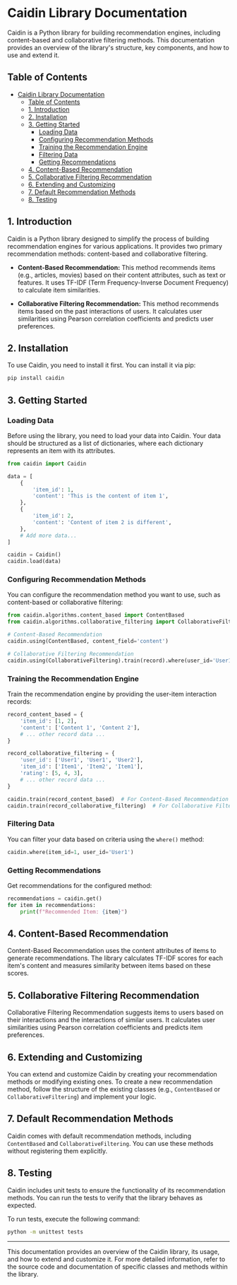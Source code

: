 
# Caidin Library Documentation

Caidin is a Python library for building recommendation engines, including content-based and collaborative filtering methods. This documentation provides an overview of the library's structure, key components, and how to use and extend it.

## Table of Contents

- [Caidin Library Documentation](#caidin-library-documentation)
  - [Table of Contents](#table-of-contents)
  - [1. Introduction](#1-introduction)
  - [2. Installation](#2-installation)
  - [3. Getting Started](#3-getting-started)
    - [Loading Data](#loading-data)
    - [Configuring Recommendation Methods](#configuring-recommendation-methods)
    - [Training the Recommendation Engine](#training-the-recommendation-engine)
    - [Filtering Data](#filtering-data)
    - [Getting Recommendations](#getting-recommendations)
  - [4. Content-Based Recommendation](#4-content-based-recommendation)
  - [5. Collaborative Filtering Recommendation](#5-collaborative-filtering-recommendation)
  - [6. Extending and Customizing](#6-extending-and-customizing)
  - [7. Default Recommendation Methods](#7-default-recommendation-methods)
  - [8. Testing](#8-testing)

## 1. Introduction

Caidin is a Python library designed to simplify the process of building recommendation engines for various applications. It provides two primary recommendation methods: content-based and collaborative filtering.

- **Content-Based Recommendation:** This method recommends items (e.g., articles, movies) based on their content attributes, such as text or features. It uses TF-IDF (Term Frequency-Inverse Document Frequency) to calculate item similarities.

- **Collaborative Filtering Recommendation:** This method recommends items based on the past interactions of users. It calculates user similarities using Pearson correlation coefficients and predicts user preferences.

## 2. Installation

To use Caidin, you need to install it first. You can install it via pip:

```bash
pip install caidin
```

## 3. Getting Started

### Loading Data

Before using the library, you need to load your data into Caidin. Your data should be structured as a list of dictionaries, where each dictionary represents an item with its attributes.

```python
from caidin import Caidin

data = [
    {
        'item_id': 1,
        'content': 'This is the content of item 1',
    },
    {
        'item_id': 2,
        'content': 'Content of item 2 is different',
    },
    # Add more data...
]

caidin = Caidin()
caidin.load(data)
```

### Configuring Recommendation Methods

You can configure the recommendation method you want to use, such as content-based or collaborative filtering:

```python
from caidin.algorithms.content_based import ContentBased
from caidin.algorithms.collaborative_filtering import CollaborativeFiltering

# Content-Based Recommendation
caidin.using(ContentBased, content_field='content')

# Collaborative Filtering Recommendation
caidin.using(CollaborativeFiltering).train(record).where(user_id='User1').where(item_id='Item', rating='rating')
```

### Training the Recommendation Engine

Train the recommendation engine by providing the user-item interaction records:

```python
record_content_based = {
    'item_id': [1, 2],
    'content': ['Content 1', 'Content 2'],
    # ... other record data ...
}

record_collaborative_filtering = {
    'user_id': ['User1', 'User1', 'User2'],
    'item_id': ['Item1', 'Item2', 'Item1'],
    'rating': [5, 4, 3],
    # ... other record data ...
}

caidin.train(record_content_based)  # For Content-Based Recommendation
caidin.train(record_collaborative_filtering)  # For Collaborative Filtering Recommendation
```

### Filtering Data

You can filter your data based on criteria using the `where()` method:

```python
caidin.where(item_id=1, user_id='User1')
```

### Getting Recommendations

Get recommendations for the configured method:

```python
recommendations = caidin.get()
for item in recommendations:
    print(f"Recommended Item: {item}")
```

## 4. Content-Based Recommendation

Content-Based Recommendation uses the content attributes of items to generate recommendations. The library calculates TF-IDF scores for each item's content and measures similarity between items based on these scores.

## 5. Collaborative Filtering Recommendation

Collaborative Filtering Recommendation suggests items to users based on their interactions and the interactions of similar users. It calculates user similarities using Pearson correlation coefficients and predicts item preferences.

## 6. Extending and Customizing

You can extend and customize Caidin by creating your recommendation methods or modifying existing ones. To create a new recommendation method, follow the structure of the existing classes (e.g., `ContentBased` or `CollaborativeFiltering`) and implement your logic.

## 7. Default Recommendation Methods

Caidin comes with default recommendation methods, including `ContentBased` and `CollaborativeFiltering`. You can use these methods without registering them explicitly.

## 8. Testing

Caidin includes unit tests to ensure the functionality of its recommendation methods. You can run the tests to verify that the library behaves as expected.

To run tests, execute the following command:

```bash
python -m unittest tests
```

---

This documentation provides an overview of the Caidin library, its usage, and how to extend and customize it. For more detailed information, refer to the source code and documentation of specific classes and methods within the library.
